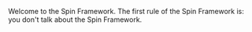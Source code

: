 Welcome to the Spin Framework. The first rule of the Spin Framework is: you don't talk about the Spin Framework.
